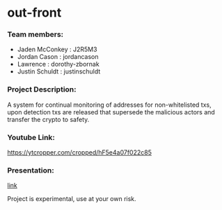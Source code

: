 # out-front

### Team members:
- Jaden McConkey : J2R5M3
- Jordan Cason : jordancason
- Lawrence : dorothy-zbornak
- Justin Schuldt : justinschuldt

### Project Description:
A system for continual monitoring of addresses for non-whitelisted txs, upon detection txs are released that supersede the malicious actors and transfer the crypto to safety.

### Youtube Link:
https://ytcropper.com/cropped/hF5e4a07f022c85


### Presentation:
[link](https://docs.google.com/presentation/d/1zawy-yZdARYEqygOurhEaAYKVJz8P4jFV-kYLizhi6g/edit?usp=sharing)



Project is experimental, use at your own risk.
